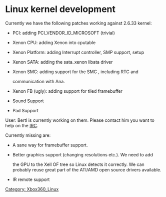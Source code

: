 # Linux kernel development

Currently we have the following patches working against 2.6.33 kernel:

* PCI: adding PCI_VENDOR_ID_MICROSOFT (trivial)
* Xenon CPU: adding Xenon into cputable
* Xenon Platform: adding Interrupt controller, SMP support, setup
* Xenon SATA: adding the sata_xenon libata driver
* Xenon SMC: adding support for the SMC , including RTC and

  communication with Ana.

* Xenon FB (ugly): adding support for tiled framebuffer
* Sound Support
* Pad Support

User: Bertl is currently working on them. Please contact him you want to
help on the [IRC](IRC).

Currently missing are:

* A sane way for framebuffer support.
* Better graphics support (changing resolutions etc.). We need to add

  the GPU to the Xell OF tree so Linux detects it correctly. We can
  probably reuse great part of the ATI/AMD open source drivers
  available.

* IR remote support

[Category: Xbox360_Linux](Category_Xbox360_Linux)
